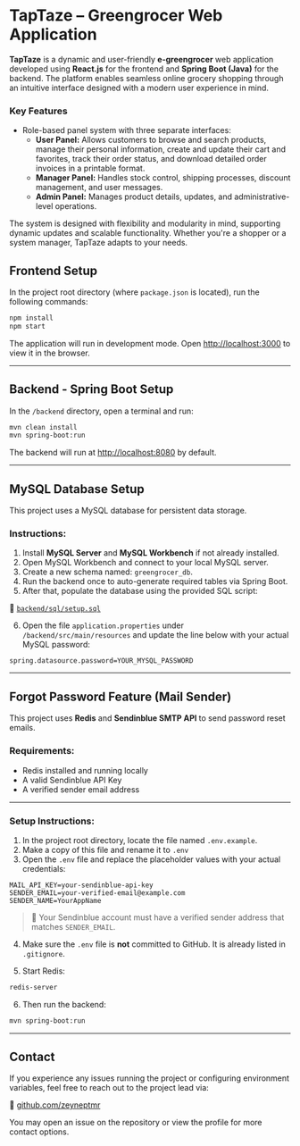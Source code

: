 
# TapTaze – Greengrocer Web Application

**TapTaze** is a dynamic and user-friendly **e-greengrocer** web application developed using **React.js** for the frontend and **Spring Boot (Java)** for the backend. The platform enables seamless online grocery shopping through an intuitive interface designed with a modern user experience in mind.

###  Key Features

-  Role-based panel system with three separate interfaces:
    - **User Panel:** Allows customers to browse and search products, manage their personal information, create and update their cart and favorites, track their order status, and download detailed order invoices in a printable format.
    - **Manager Panel:** Handles stock control, shipping processes, discount management, and user messages.
    - **Admin Panel:** Manages product details, updates, and administrative-level operations.

The system is designed with flexibility and modularity in mind, supporting dynamic updates and scalable functionality. Whether you're a shopper or a system manager, TapTaze adapts to your needs.

## Frontend Setup

In the project root directory (where `package.json` is located), run the following commands:

```bash
npm install
npm start
```

The application will run in development mode. Open [http://localhost:3000](http://localhost:3000) to view it in the browser.

---

## Backend - Spring Boot Setup

In the `/backend` directory, open a terminal and run:

```bash
mvn clean install
mvn spring-boot:run
```

The backend will run at [http://localhost:8080](http://localhost:8080) by default.

---

## MySQL Database Setup

This project uses a MySQL database for persistent data storage.

### Instructions:

1. Install **MySQL Server** and **MySQL Workbench** if not already installed.
2. Open MySQL Workbench and connect to your local MySQL server.
3. Create a new schema named: `greengrocer_db`.
4. Run the backend once to auto-generate required tables via Spring Boot.
5. After that, populate the database using the provided SQL script:

📂 [`backend/sql/setup.sql`](backend/sql/setup.sql)

6. Open the file `application.properties` under `/backend/src/main/resources` and update the line below with your actual MySQL password:

```properties
spring.datasource.password=YOUR_MYSQL_PASSWORD
```

---

## Forgot Password Feature (Mail Sender)

This project uses **Redis** and **Sendinblue SMTP API** to send password reset emails.

### Requirements:

* Redis installed and running locally
* A valid Sendinblue API Key
* A verified sender email address

---

### Setup Instructions:

1. In the project root directory, locate the file named `.env.example`.
2. Make a copy of this file and rename it to `.env`
3. Open the `.env` file and replace the placeholder values with your actual credentials:

```env
MAIL_API_KEY=your-sendinblue-api-key
SENDER_EMAIL=your-verified-email@example.com
SENDER_NAME=YourAppName
```

> 📌 Your Sendinblue account must have a verified sender address that matches `SENDER_EMAIL`.

4. Make sure the `.env` file is **not** committed to GitHub. It is already listed in `.gitignore`.

5. Start Redis:

```bash
redis-server
```

6. Then run the backend:

```bash
mvn spring-boot:run
```

---

## Contact

If you experience any issues running the project or configuring environment variables, feel free to reach out to the project lead via:

🔗 [github.com/zeyneptmr](https://github.com/zeyneptmr)

You may open an issue on the repository or view the profile for more contact options.
